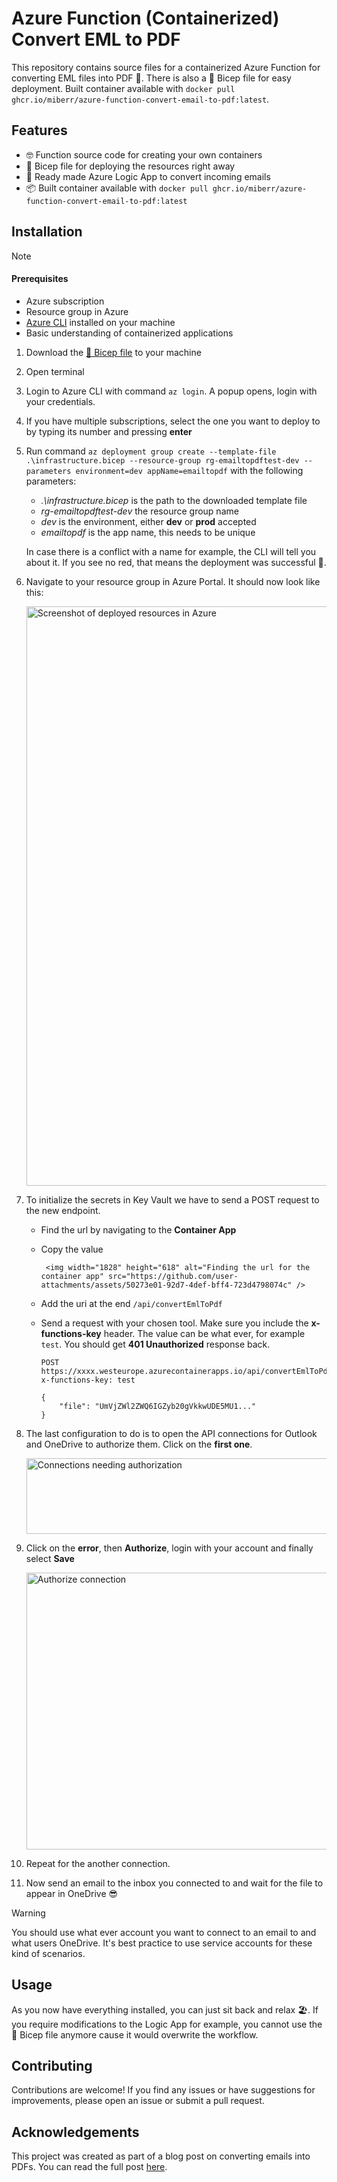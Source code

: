 # Azure Function (Containerized) Convert EML to PDF

This repository contains source files for a containerized Azure Function for converting EML files into PDF 📧. There is also a 💪 Bicep file for easy deployment. Built container available with `docker pull ghcr.io/miberr/azure-function-convert-email-to-pdf:latest`.

## Features

-   🤓 Function source code for creating your own containers
-   💪 Bicep file for deploying the resources right away
-   🤖 Ready made Azure Logic App to convert incoming emails
-   📦 Built container available with `docker pull ghcr.io/miberr/azure-function-convert-email-to-pdf:latest`

## Installation

> [!NOTE]
>
> #### Prerequisites
>
> -   Azure subscription
> -   Resource group in Azure
> -   [Azure CLI](https://learn.microsoft.com/en-us/cli/azure/what-is-azure-cli?view=azure-cli-latest) installed on your machine
> -   Basic understanding of containerized applications

1.  Download the [💪 Bicep file](https://raw.githubusercontent.com/miberr/Azure-Function-Convert-EML-to-PDF/main/infrastructure.bicep) to your machine
1.  Open terminal
1.  Login to Azure CLI with command `az login`. A popup opens, login with your credentials.
1.  If you have multiple subscriptions, select the one you want to deploy to by typing its number and pressing **enter**
1.  Run command `az deployment group create --template-file .\infrastructure.bicep --resource-group rg-emailtopdftest-dev --parameters environment=dev appName=emailtopdf` with the following parameters:

    - _.\infrastructure.bicep_ is the path to the downloaded template file
    - _rg-emailtopdftest-dev_ the resource group name
    - _dev_ is the environment, either **dev** or **prod** accepted
    - _emailtopdf_ is the app name, this needs to be unique

    In case there is a conflict with a name for example, the CLI will tell you about it. If you see no red, that means the deployment was successful 🥳.

1.  Navigate to your resource group in Azure Portal. It should now look like this:

    <img width="1642" height="927" alt="Screenshot of deployed resources in Azure" src="https://github.com/user-attachments/assets/a78cbc8c-6768-461d-8801-4aedb95c8036" />

1.  To initialize the secrets in Key Vault we have to send a POST request to the new endpoint.

    -   Find the url by navigating to the **Container App**
    -   Copy the value

             <img width="1828" height="618" alt="Finding the url for the container app" src="https://github.com/user-attachments/assets/50273e01-92d7-4def-bff4-723d4798074c" />

    -   Add the uri at the end `/api/convertEmlToPdf`
    -   Send a request with your chosen tool. Make sure you include the **x-functions-key** header. The value can be what ever, for example `test`. You should get **401 Unauthorized** response back.

        ```http
        POST https://xxxx.westeurope.azurecontainerapps.io/api/convertEmlToPdf
        x-functions-key: test

        {
            "file": "UmVjZWl2ZWQ6IGZyb20gVkkwUDE5MU1..."
        }
        ```

1.  The last configuration to do is to open the API connections for Outlook and OneDrive to authorize them. Click on the **first one**.

    <img width="936" height="121" alt="Connections needing authorization" src="https://github.com/user-attachments/assets/96529153-caa4-4ddb-a9ad-74a1b7764eda" />

1.  Click on the **error**, then **Authorize**, login with your account and finally select **Save**

    <img width="1148" height="443" alt="Authorize connection" src="https://github.com/user-attachments/assets/53a08af5-139b-4a38-96a8-e4a90ffce5bc" />

1.  Repeat for the another connection.
1.  Now send an email to the inbox you connected to and wait for the file to appear in OneDrive 😎

> [!WARNING]
> You should use what ever account you want to connect to an email to and what users OneDrive. It's best practice to use service accounts for these kind of scenarios.

## Usage

As you now have everything installed, you can just sit back and relax 🏖️. If you require modifications to the Logic App for example, you cannot use the 💪 Bicep file anymore cause it would overwrite the workflow.

## Contributing

Contributions are welcome! If you find any issues or have suggestions for improvements, please open an issue or submit a pull request.

## Acknowledgements

This project was created as part of a blog post on converting emails into PDFs. You can read the full post [here](https://mikkoberg.com/blog/email-to-pdf-with-automation).
